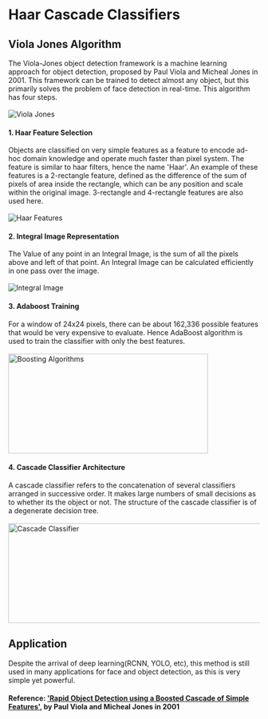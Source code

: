 # Haar Cascade Classifiers 

## Viola Jones Algorithm
The Viola-Jones object detection framework is a machine learning approach for object detection, proposed by Paul Viola and Micheal Jones in 2001.
This framework can be trained to detect almost any object, but this primarily solves the problem of face detection in real-time. 
This algorithm has four steps.<br><br>
<img src="https://www.researchgate.net/profile/Penousal_Machado/publication/232590123/figure/fig2/AS:300366072696842@1448624260811/Haar-features-adapted-from-20.png" alt="Viola Jones">

#### 1. Haar Feature Selection 
Objects are classified on very simple features as a feature to encode ad-hoc domain knowledge and operate much faster than pixel system.
The feature is similar to haar filters, hence the name 'Haar'. 
An example of these features is a 2-rectangle feature, defined as the difference of the sum of pixels of area inside the rectangle, which can be any position and scale within the original image. 3-rectangle and 4-rectangle features are also used here. <br><br>
<img src="https://docs.opencv.org/2.4/_images/haarfeatures.png" alt="Haar Features" >

#### 2. Integral Image Representation
The Value of any point in an Integral Image, is the sum of all the pixels above and left of that point.
An Integral Image can be calculated efficiently in one pass over the image.<br><br>
<img src="https://aishack.in/static/img/tut/integral-example-new.jpg" alt="Integral Image">


#### 3. Adaboost Training 
For a window of 24x24 pixels, there can be about 162,336 possible features that would be very expensive to evaluate.
Hence AdaBoost algorithm is used to train the classifier with only the best features.<br><br>
<img src="https://i.ytimg.com/vi/BoGNyWW9-mE/maxresdefault.jpg" alt="Boosting Algorithms" width='400' height='200'>


#### 4. Cascade Classifier Architecture
A cascade classifier refers to the concatenation of several classifiers arranged in successive order. It makes large numbers of small decisions as to whether its the object or not. The structure of the cascade classifier is of a degenerate decision tree.<br><br>
<img src="https://www.researchgate.net/publication/277929875/figure/fig9/AS:329583183319048@1455590162849/Cascade-structure-for-Haar-classifiers.png" alt="Cascade Classifier" width='600' height='200'>

## Application 
Despite the arrival of deep learning(RCNN, YOLO, etc), this method is still used in many applications for face and object detection, as this is very simple yet powerful.    

#### Reference: <a href="https://ieeexplore.ieee.org/abstract/document/990517/"> 'Rapid Object Detection using a Boosted Cascade of Simple Features'</a>, by Paul Viola and Micheal Jones in 2001  
